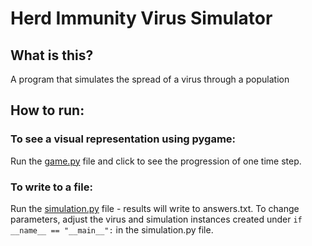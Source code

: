 # Herd Immunity Virus Simulator

## What is this?

A program that simulates the spread of a virus through a population

## How to run:

### To see a visual representation using pygame:

Run the [game.py](http://game.py) file and click to see the progression of one time step.

### To write to a file:

Run the [simulation.py](http://simulation.py) file - results will write to answers.txt. To change parameters, adjust the virus and simulation instances created under `if __name__ == "__main__":` in the simulation.py file.
